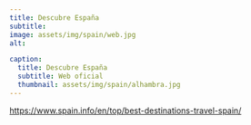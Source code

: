 ```yaml
---
title: Descubre España
subtitle: 
image: assets/img/spain/web.jpg
alt: 

caption:
  title: Descubre España
  subtitle: Web oficial
  thumbnail: assets/img/spain/alhambra.jpg
---
```


https://www.spain.info/en/top/best-destinations-travel-spain/